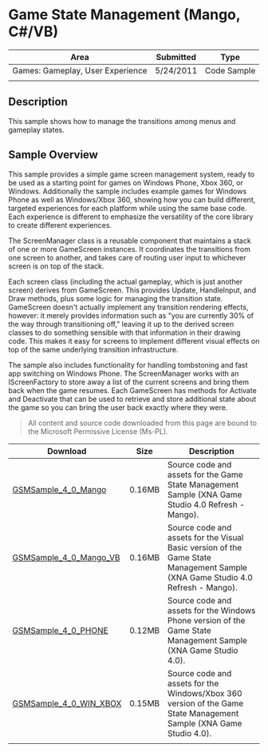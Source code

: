 # Game State Management (Mango, C#/VB)

|Area|Submitted|Type|
|-|-|-|
Games: Gameplay, User Experience|5/24/2011|Code Sample
||||

## Description

This sample shows how to manage the transitions among menus and gameplay states.

## Sample Overview

This sample provides a simple game screen management system, ready to be used as a starting point for games on Windows Phone, Xbox 360, or Windows. Additionally the sample includes example games for Windows Phone as well as Windows/Xbox 360, showing how you can build different, targeted experiences for each platform while using the same base code. Each experience is different to emphasize the versatility of the core library to create different experiences.

The ScreenManager class is a reusable component that maintains a stack of one or more GameScreen instances. It coordinates the transitions from one screen to another, and takes care of routing user input to whichever screen is on top of the stack.

Each screen class (including the actual gameplay, which is just another screen) derives from GameScreen. This provides Update, HandleInput, and Draw methods, plus some logic for managing the transition state. GameScreen doesn't actually implement any transition rendering effects, however: it merely provides information such as "you are currently 30% of the way through transitioning off," leaving it up to the derived screen classes to do something sensible with that information in their drawing code. This makes it easy for screens to implement different visual effects on top of the same underlying transition infrastructure.

The sample also includes functionality for handling tombstoning and fast app switching on Windows Phone. The ScreenManager works with an IScreenFactory to store away a list of the current screens and bring them back when the game resumes. Each GameScreen has methods for Activate and Deactivate that can be used to retrieve and store additional state about the game so you can bring the user back exactly where they were.

> All content and source code downloaded from this page are bound to the Microsoft Permissive License (Ms-PL).

Download | Size | Description
---|---|---|
[GSMSample_4_0_Mango](https://github.com/simondarksidej/XNAGameStudio/tree/master/Samples/GSMSample_4_0_Mango) | 0.16MB | Source code and assets for the Game State Management Sample (XNA Game Studio 4.0 Refresh - Mango).
[GSMSample_4_0_Mango_VB](https://github.com/simondarksidej/XNAGameStudio/tree/master/Samples/GSMSample_4_0_Mango_VB) | 0.16MB | Source code and assets for the Visual Basic version of the Game State Management Sample (XNA Game Studio 4.0 Refresh - Mango).
[GSMSample_4_0_PHONE](https://github.com/simondarksidej/XNAGameStudio/tree/master/Samples/GSMSample_4_0_PHONE) | 0.12MB | Source code and assets for the Windows Phone version of the Game State Management Sample (XNA Game Studio 4.0).
[GSMSample_4_0_WIN_XBOX](https://github.com/simondarksidej/XNAGameStudio/tree/master/Samples/GSMSample_4_0_WIN_XBOX) | 0.15MB | Source code and assets for the Windows/Xbox 360 version of the Game State Management Sample (XNA Game Studio 4.0).
||||
